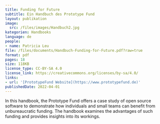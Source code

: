 ```yaml
---
title: Funding for Future
subtitle: Ein Handbuch des Prototype Fund
layout: publikation
image:
  src: /files/images/Handbuch2.jpg
kategorien: Handbooks
language: de
people:
- name: Patricia Leu
file: /files/documents/Handbuch-Funding-for-Future.pdf?raw=true
format: pdf
pages: 18
size: 118KB
license_type: CC-BY-SA 4.0
license_link: https://creativecommons.org/licenses/by-sa/4.0/
links:
- url: '[PrototypeFund Website](https://www.prototypefund.de)'
publishedDate: 2022-04-01
---
```


In this handbook, the Prototype Fund offers a case study of open source software to demonstrate how individuals and small teams can benefit from unbureaucratic funding. The handbook examines the advantages of such funding and provides insights into its workings.
